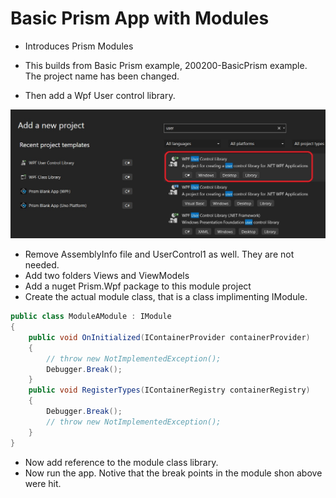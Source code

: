# Basic Prism App with Modules

- Introduces Prism Modules

- This builds from Basic Prism example, 200200-BasicPrism example. The project name has been changed.

- Then add a Wpf User control library. 

![Choose Wpf User Control Template](./images/WpfUserControlProjectAdd.jpg)

- Remove AssemblyInfo file and UserControl1 as well. They are not needed.
- Add two folders Views and ViewModels
- Add a nuget Prism.Wpf package to this module project
- Create the actual module class, that is a class implimenting IModule.


```cs
public class ModuleAModule : IModule
{
    public void OnInitialized(IContainerProvider containerProvider)
    {
        // throw new NotImplementedException();
        Debugger.Break();
    }
    public void RegisterTypes(IContainerRegistry containerRegistry)
    {
        Debugger.Break();
        // throw new NotImplementedException();
    }
}
```

- Now add reference to the module class library. 
- Now run the app. Notive that the break points in the module shon above were hit.